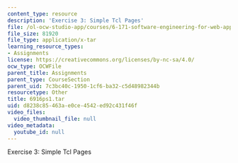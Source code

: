 ```yaml
---
content_type: resource
description: 'Exercise 3: Simple Tcl Pages'
file: /ol-ocw-studio-app/courses/6-171-software-engineering-for-web-applications-fall-2003/d8238c85463ae0ce4542ed92c431f46f_6916ps1.tar
file_size: 81920
file_type: application/x-tar
learning_resource_types:
- Assignments
license: https://creativecommons.org/licenses/by-nc-sa/4.0/
ocw_type: OCWFile
parent_title: Assignments
parent_type: CourseSection
parent_uid: 7c3bc40c-1950-1cf6-ba32-c5d48982344b
resourcetype: Other
title: 6916ps1.tar
uid: d8238c85-463a-e0ce-4542-ed92c431f46f
video_files:
  video_thumbnail_file: null
video_metadata:
  youtube_id: null
---
```

Exercise 3: Simple Tcl Pages